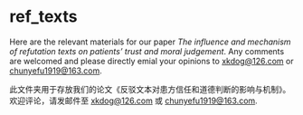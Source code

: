 # ref_texts

Here are the relevant materials for our paper  *The influence and mechanism of refutation texts on patients’ trust and moral judgement*. 
Any comments are welcomed and please directly emial your opinions to xkdog@126.com or chunyefu1919@163.com.

此文件夹用于存放我们的论文《反驳文本对患方信任和道德判断的影响与机制》。欢迎评论，请发邮件至 xkdog@126.com 或 chunyefu1919@163.com.
